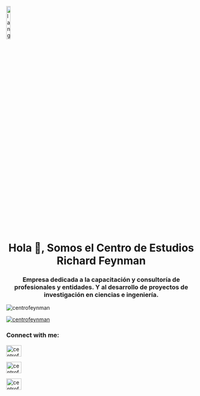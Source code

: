 <p align="left"><img width=15%" src="https://github.com/centrofeynman/centrofeynman/blob/main/lang.gif" alt="lang image here" /></p>
<h1 align="center">Hola 👋, Somos el Centro de Estudios Richard Feynman</h1>
<h3 align="center">Empresa dedicada a la capacitación y consultoría de profesionales y entidades. Y al desarrollo de proyectos de investigación en ciencias e ingeniería.</h3>

<p align="left"> <img src="https://komarev.com/ghpvc/?username=centrofeynman&label=Profile%20views&color=0e75b6&style=flat" alt="centrofeynman" /> </p>

<p align="left"> <a href="https://twitter.com/centrofeynman" target="blank"><img src="https://img.shields.io/twitter/follow/centrofeynman?logo=twitter&style=for-the-badge" alt="centrofeynman" /></a> </p>

<h3 align="left">Connect with me:</h3>
<p align="left">
<a href="https://twitter.com/centrofeynman" target="blank"><img align="center" src="https://raw.githubusercontent.com/rahuldkjain/github-profile-readme-generator/neutral-icons/src/images/icons/Social/twitter.svg" alt="centrofeynman" height="30" width="40" /></a>
  
<a href="https://linkedin.com/in/centrofeynman" target="blank"><img align="center" src="https://raw.githubusercontent.com/rahuldkjain/github-profile-readme-generator/neutral-icons/src/images/icons/Social/linked-in-alt.svg" alt="centrofeynman" height="30" width="40" /></a>

<a href="https://fb.com/centrofeynman" target="blank"><img align="center" src="https://raw.githubusercontent.com/rahuldkjain/github-profile-readme-generator/neutral-icons/src/images/icons/Social/facebook.svg" alt="centrofeynman" height="30" width="40" /></a>
</p>



<!---
centrofeynman/centrofeynman is a ✨ special ✨ repository because its `README.md` (this file) appears on your GitHub profile.
You can click the Preview link to take a look at your changes.
--->
